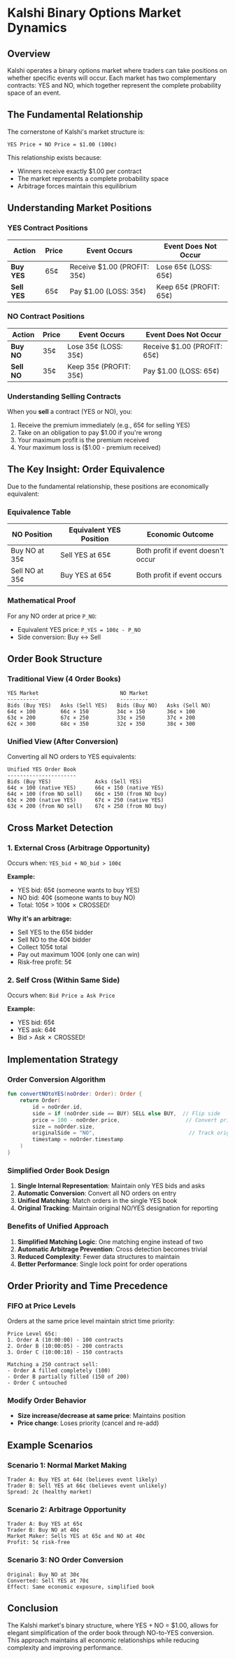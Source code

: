# Kalshi Binary Options Market Dynamics

## Overview

Kalshi operates a binary options market where traders can take positions on whether specific events will occur. Each market has two complementary contracts: YES and NO, which together represent the complete probability space of an event.

## The Fundamental Relationship

The cornerstone of Kalshi's market structure is:

```
YES Price + NO Price = $1.00 (100¢)
```

This relationship exists because:
- Winners receive exactly $1.00 per contract
- The market represents a complete probability space
- Arbitrage forces maintain this equilibrium

## Understanding Market Positions

### YES Contract Positions

| Action | Price | Event Occurs | Event Does Not Occur |
|--------|-------|--------------|---------------------|
| **Buy YES** | 65¢ | Receive $1.00 (PROFIT: 35¢) | Lose 65¢ (LOSS: 65¢) |
| **Sell YES** | 65¢ | Pay $1.00 (LOSS: 35¢) | Keep 65¢ (PROFIT: 65¢) |

### NO Contract Positions

| Action | Price | Event Occurs | Event Does Not Occur |
|--------|-------|--------------|---------------------|
| **Buy NO** | 35¢ | Lose 35¢ (LOSS: 35¢) | Receive $1.00 (PROFIT: 65¢) |
| **Sell NO** | 35¢ | Keep 35¢ (PROFIT: 35¢) | Pay $1.00 (LOSS: 65¢) |

### Understanding Selling Contracts

When you **sell** a contract (YES or NO), you:
1. Receive the premium immediately (e.g., 65¢ for selling YES)
2. Take on an obligation to pay $1.00 if you're wrong
3. Your maximum profit is the premium received
4. Your maximum loss is ($1.00 - premium received)

## The Key Insight: Order Equivalence

Due to the fundamental relationship, these positions are economically equivalent:

### Equivalence Table

| NO Position | Equivalent YES Position | Economic Outcome |
|-------------|------------------------|------------------|
| Buy NO at 35¢ | Sell YES at 65¢ | Both profit if event doesn't occur |
| Sell NO at 35¢ | Buy YES at 65¢ | Both profit if event occurs |

### Mathematical Proof

For any NO order at price `P_NO`:
- Equivalent YES price: `P_YES = 100¢ - P_NO`
- Side conversion: Buy ↔ Sell

## Order Book Structure

### Traditional View (4 Order Books)

```
YES Market                          NO Market
----------                          ---------
Bids (Buy YES)   Asks (Sell YES)   Bids (Buy NO)   Asks (Sell NO)
64¢ × 100        66¢ × 150         34¢ × 150       36¢ × 100
63¢ × 200        67¢ × 250         33¢ × 250       37¢ × 200
62¢ × 300        68¢ × 350         32¢ × 350       38¢ × 300
```

### Unified View (After Conversion)

Converting all NO orders to YES equivalents:

```
Unified YES Order Book
----------------------
Bids (Buy YES)              Asks (Sell YES)
64¢ × 100 (native YES)      66¢ × 150 (native YES)
64¢ × 100 (from NO sell)    66¢ × 150 (from NO buy)
63¢ × 200 (native YES)      67¢ × 250 (native YES)
63¢ × 200 (from NO sell)    67¢ × 250 (from NO buy)
```

## Cross Market Detection

### 1. External Cross (Arbitrage Opportunity)

Occurs when: `YES_bid + NO_bid > 100¢`

**Example:**
- YES bid: 65¢ (someone wants to buy YES)
- NO bid: 40¢ (someone wants to buy NO)
- Total: 105¢ > 100¢ ✗ CROSSED!

**Why it's an arbitrage:**
- Sell YES to the 65¢ bidder
- Sell NO to the 40¢ bidder
- Collect 105¢ total
- Pay out maximum 100¢ (only one can win)
- Risk-free profit: 5¢

### 2. Self Cross (Within Same Side)

Occurs when: `Bid Price ≥ Ask Price`

**Example:**
- YES bid: 65¢
- YES ask: 64¢
- Bid > Ask ✗ CROSSED!

## Implementation Strategy

### Order Conversion Algorithm

```kotlin
fun convertNOtoYES(noOrder: Order): Order {
    return Order(
        id = noOrder.id,
        side = if (noOrder.side == BUY) SELL else BUY,  // Flip side
        price = 100 - noOrder.price,                     // Convert price
        size = noOrder.size,
        originalSide = "NO",                              // Track origin
        timestamp = noOrder.timestamp
    )
}
```

### Simplified Order Book Design

1. **Single Internal Representation**: Maintain only YES bids and asks
2. **Automatic Conversion**: Convert all NO orders on entry
3. **Unified Matching**: Match orders in the single YES book
4. **Original Tracking**: Maintain original NO/YES designation for reporting

### Benefits of Unified Approach

1. **Simplified Matching Logic**: One matching engine instead of two
2. **Automatic Arbitrage Prevention**: Cross detection becomes trivial
3. **Reduced Complexity**: Fewer data structures to maintain
4. **Better Performance**: Single lock point for order operations

## Order Priority and Time Precedence

### FIFO at Price Levels

Orders at the same price level maintain strict time priority:

```
Price Level 65¢:
1. Order A (10:00:00) - 100 contracts
2. Order B (10:00:05) - 200 contracts  
3. Order C (10:00:10) - 150 contracts

Matching a 250 contract sell:
- Order A filled completely (100)
- Order B partially filled (150 of 200)
- Order C untouched
```

### Modify Order Behavior

- **Size increase/decrease at same price**: Maintains position
- **Price change**: Loses priority (cancel and re-add)

## Example Scenarios

### Scenario 1: Normal Market Making

```
Trader A: Buy YES at 64¢ (believes event likely)
Trader B: Sell YES at 66¢ (believes event unlikely)
Spread: 2¢ (healthy market)
```

### Scenario 2: Arbitrage Opportunity

```
Trader A: Buy YES at 65¢
Trader B: Buy NO at 40¢
Market Maker: Sells YES at 65¢ and NO at 40¢
Profit: 5¢ risk-free
```

### Scenario 3: NO Order Conversion

```
Original: Buy NO at 30¢
Converted: Sell YES at 70¢
Effect: Same economic exposure, simplified book
```

## Conclusion

The Kalshi market's binary structure, where YES + NO = $1.00, allows for elegant simplification of the order book through NO-to-YES conversion. This approach maintains all economic relationships while reducing complexity and improving performance.